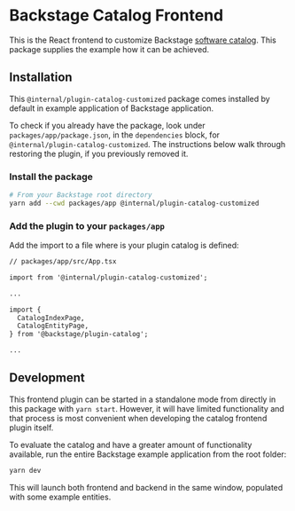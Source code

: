 # Backstage Catalog Frontend

This is the React frontend to customize Backstage [software
catalog](http://backstage.io/docs/features/software-catalog/).
This package supplies the example how it can be achieved.

## Installation

This `@internal/plugin-catalog-customized` package comes installed by default in example application of
Backstage application.

To check if you already have the package, look under
`packages/app/package.json`, in the `dependencies` block, for
`@internal/plugin-catalog-customized`. The instructions below walk through restoring the
plugin, if you previously removed it.

### Install the package

```bash
# From your Backstage root directory
yarn add --cwd packages/app @internal/plugin-catalog-customized
```

### Add the plugin to your `packages/app`

Add the import to a file where is your plugin catalog is defined:

```diff
// packages/app/src/App.tsx

import from '@internal/plugin-catalog-customized';

...

import {
  CatalogIndexPage,
  CatalogEntityPage,
} from '@backstage/plugin-catalog';

...
```

## Development

This frontend plugin can be started in a standalone mode from directly in this
package with `yarn start`. However, it will have limited functionality and that
process is most convenient when developing the catalog frontend plugin itself.

To evaluate the catalog and have a greater amount of functionality available,
run the entire Backstage example application from the root folder:

```bash
yarn dev
```

This will launch both frontend and backend in the same window, populated with
some example entities.
